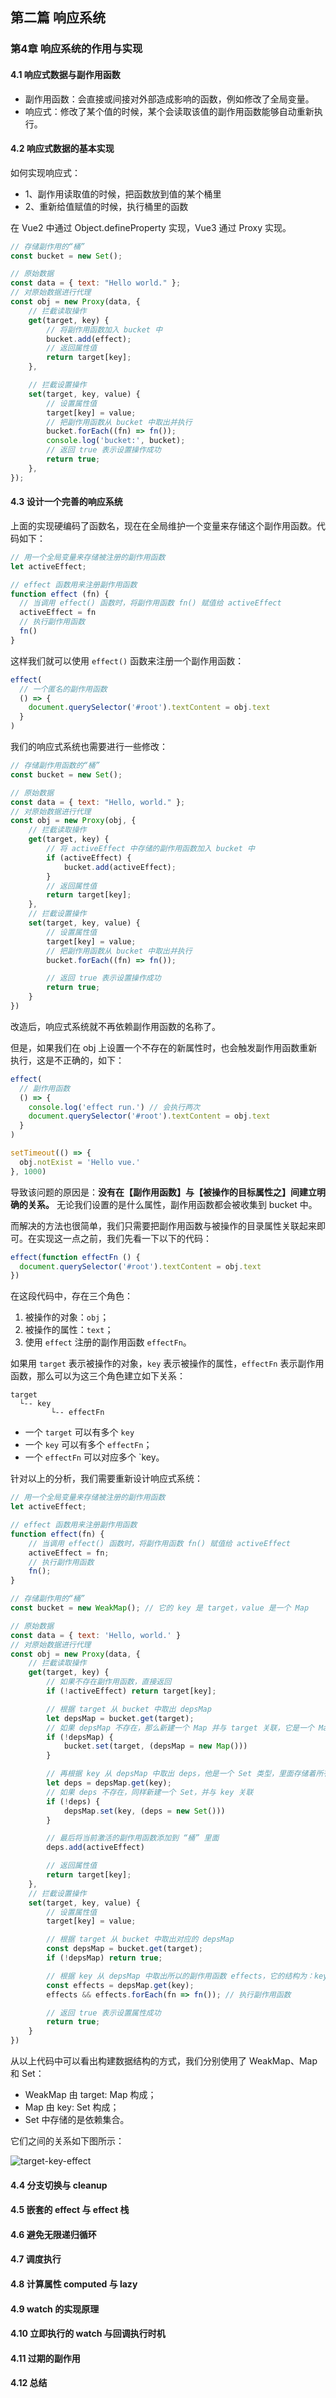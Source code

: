 ## 第二篇 响应系统

### 第4章 响应系统的作用与实现

#### 4.1 响应式数据与副作用函数

* 副作用函数：会直接或间接对外部造成影响的函数，例如修改了全局变量。
* 响应式：修改了某个值的时候，某个会读取该值的副作用函数能够自动重新执行。

#### 4.2 响应式数据的基本实现

如何实现响应式：

* 1、副作用读取值的时候，把函数放到值的某个桶里
* 2、重新给值赋值的时候，执行桶里的函数

在 Vue2 中通过 Object.defineProperty 实现，Vue3 通过 Proxy 实现。

```js
// 存储副作用的“桶”
const bucket = new Set();

// 原始数据
const data = { text: "Hello world." };
// 对原始数据进行代理
const obj = new Proxy(data, {
    // 拦截读取操作
    get(target, key) {
        // 将副作用函数加入 bucket 中
        bucket.add(effect);
        // 返回属性值
        return target[key];
    },

    // 拦截设置操作
    set(target, key, value) {
        // 设置属性值
        target[key] = value;
        // 把副作用函数从 bucket 中取出并执行
        bucket.forEach((fn) => fn());
        console.log('bucket:', bucket);
        // 返回 true 表示设置操作成功
        return true;
    },
});
```

#### 4.3 设计一个完善的响应系统

上面的实现硬编码了函数名，现在在全局维护一个变量来存储这个副作用函数。代码如下：

```js
// 用一个全局变量来存储被注册的副作用函数
let activeEffect;

// effect 函数用来注册副作用函数
function effect (fn) {
  // 当调用 effect() 函数时，将副作用函数 fn() 赋值给 activeEffect
  activeEffect = fn
  // 执行副作用函数
  fn()
}
```

这样我们就可以使用 `effect()` 函数来注册一个副作用函数：

```js
effect(
  // 一个匿名的副作用函数
  () => {
    document.querySelector('#root').textContent = obj.text
  }
)
```

我们的响应式系统也需要进行一些修改：

```js
// 存储副作用函数的“桶”
const bucket = new Set();

// 原始数据
const data = { text: "Hello, world." };
// 对原始数据进行代理
const obj = new Proxy(obj, {
    // 拦截读取操作
    get(target, key) {
        // 将 activeEffect 中存储的副作用函数加入 bucket 中
        if (activeEffect) {
            bucket.add(activeEffect);
        }
        // 返回属性值
        return target[key];
    },
    // 拦截设置操作
    set(target, key, value) {
        // 设置属性值
        target[key] = value;
        // 把副作用函数从 bucket 中取出并执行
        bucket.forEach((fn) => fn());

        // 返回 true 表示设置操作成功
        return true;
    }
})
```

改造后，响应式系统就不再依赖副作用函数的名称了。

但是，如果我们在 obj 上设置一个不存在的新属性时，也会触发副作用函数重新执行，这是不正确的，如下：

```js
effect(
  // 副作用函数
  () => {
    console.log('effect run.') // 会执行两次
    document.querySelector('#root').textContent = obj.text
  }
)

setTimeout(() => {
  obj.notExist = 'Hello vue.'
}, 1000)
```

导致该问题的原因是：**没有在【副作用函数】与【被操作的目标属性之】间建立明确的关系。** 无论我们设置的是什么属性，副作用函数都会被收集到 bucket 中。

而解决的方法也很简单，我们只需要把副作用函数与被操作的目录属性关联起来即可。在实现这一点之前，我们先看一下以下的代码：

```js
effect(function effectFn () {
  document.querySelector('#root').textContent = obj.text
})
```

在这段代码中，存在三个角色：

1. 被操作的对象：`obj`；
2. 被操作的属性：`text`；
3. 使用 `effect` 注册的副作用函数 `effectFn`。

如果用 `target` 表示被操作的对象，`key` 表示被操作的属性，`effectFn` 表示副作用函数，那么可以为这三个角色建立如下关系：

```shell
target
  └-- key
  	     └-- effectFn
```

* 一个 `target` 可以有多个 `key`
* 一个 `key` 可以有多个 `effectFn`；
* 一个 `effectFn` 可以对应多个 `key。

针对以上的分析，我们需要重新设计响应式系统：

```js
// 用一个全局变量来存储被注册的副作用函数
let activeEffect;

// effect 函数用来注册副作用函数
function effect(fn) {
    // 当调用 effect() 函数时，将副作用函数 fn() 赋值给 activeEffect
    activeEffect = fn;
    // 执行副作用函数
    fn();
}

// 存储副作用的“桶”
const bucket = new WeakMap(); // 它的 key 是 target，value 是一个 Map

// 原始数据
const data = { text: 'Hello, world.' }
// 对原始数据进行代理
const obj = new Proxy(data, {
    // 拦截读取操作
    get(target, key) {
        // 如果不存在副作用函数，直接返回
        if (!activeEffect) return target[key];

        // 根据 target 从 bucket 中取出 depsMap
        let depsMap = bucket.get(target);
        // 如果 depsMap 不存在，那么新建一个 Map 并与 target 关联，它是一个 Map 类型，结构为：key -> effects
        if (!depsMap) {
            bucket.set(target, (depsMap = new Map()))
        }

        // 再根据 key 从 depsMap 中取出 deps，他是一个 Set 类型，里面存储着所有与当前 key 相关的副作用函数
        let deps = depsMap.get(key);
        // 如果 deps 不存在，同样新建一个 Set，并与 key 关联
        if (!deps) {
            depsMap.set(key, (deps = new Set()))
        }

        // 最后将当前激活的副作用函数添加到 “桶” 里面
        deps.add(activeEffect)

        // 返回属性值
        return target[key];
    },
    // 拦截设置操作
    set(target, key, value) {
        // 设置属性值
        target[key] = value;

        // 根据 target 从 bucket 中取出对应的 depsMap
        const depsMap = bucket.get(target);
        if (!depsMap) return true;

        // 根据 key 从 depsMap 中取出所以的副作用函数 effects，它的结构为：key -> effects
        const effects = depsMap.get(key);
        effects && effects.forEach(fn => fn()); // 执行副作用函数

        // 返回 true 表示设置属性成功
        return true;
    }
})
```

从以上代码中可以看出构建数据结构的方式，我们分别使用了 WeakMap、Map 和 Set：

* WeakMap 由 target: Map 构成；
* Map 由 key: Set 构成；
* Set 中存储的是依赖集合。

它们之间的关系如下图所示：

![target-key-effect](../images/target-key-effects.png)

#### 4.4 分支切换与 cleanup
#### 4.5 嵌套的 effect 与 effect 栈
#### 4.6 避免无限递归循环
#### 4.7 调度执行
#### 4.8 计算属性 computed 与 lazy
#### 4.9 watch 的实现原理
#### 4.10 立即执行的 watch 与回调执行时机
#### 4.11 过期的副作用
#### 4.12 总结
